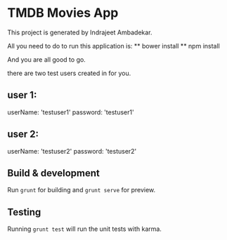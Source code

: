 # TMDB Movies App

This project is generated by Indrajeet Ambadekar.

All you need to do to run this application is:
** bower install
** npm install

And you are all good to go.

there are two test users created in for you.

## user 1:
userName: 'testuser1'
password: 'testuser1'

## user 2:
userName: 'testuser2'
password: 'testuser2'

## Build & development

Run `grunt` for building and `grunt serve` for preview.

## Testing

Running `grunt test` will run the unit tests with karma.
